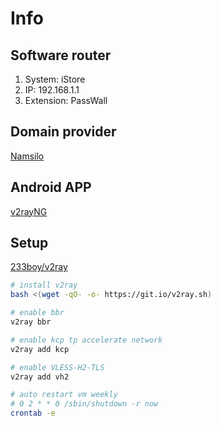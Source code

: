 # Info
## Software router
1. System: iStore
2. IP: 192.168.1.1
3. Extension: PassWall

## Domain provider
[Namsilo](https://www.namesilo.com/domain/search-domains)

## Android APP
[v2rayNG](https://github.com/2dust/v2rayNG)

## Setup
[233boy/v2ray](https://github.com/233boy/v2ray)
```bash
# install v2ray
bash <(wget -qO- -o- https://git.io/v2ray.sh)

# enable bbr
v2ray bbr

# enable kcp tp accelerate network
v2ray add kcp

# enable VLESS-H2-TLS
v2ray add vh2

# auto restart vm weekly
# 0 2 * * 0 /sbin/shutdown -r now
crontab -e
```
